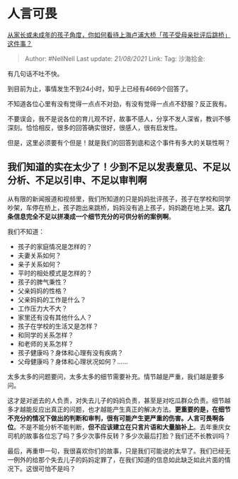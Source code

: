# 人言可畏

[从家长或未成年的孩子角度，你如何看待上海卢浦大桥「孩子受母亲批评后跳桥」这件事？](https://www.zhihu.com/question/320650054/answer/656011283)

> Author: #NellNell
> Last update: *21/08/2021*
> Link:
> Tag:
> 沙海拾金:

有几句话不吐不快。

到目前为止，事情发生不到24小时，知乎上已经有4669个回答了。

不知道各位心里有没有觉得一点点不对劲，有没有觉得一点点不舒服？反正我有。

不要误会，我不是说各位的育儿观不好，故事不感人，分享不发人深省，教训不够深刻。恰恰相反，很多的回答确实很好，很感人，很有启发性。

但是，这里必须要有个但是！就是我们的回答到底和这个事件有多大的关联性啊？

## 我们知道的实在太少了！少到不足以发表意见、不足以分析、不足以引申、不足以审判啊

从有限的新闻报道和视频里，我们所知道的只是妈妈批评孩子，孩子在学校和同学吵架，车停在桥上，孩子跑出来跳桥，妈妈没有追上孩子，妈妈跪在地上哭。**这几条信息完全不足以拼凑成一个细节充分的可供分析的案例啊**。

我们不知道：

- 孩子的家庭情况是怎样的？
- 夫妻关系如何？
- 亲子关系如何？
- 平时的相处模式是怎样的？
- 孩子的脾气秉性？
- 父亲妈妈的性格？
- 父亲妈妈的工作是什么？
- 工作压力大不大？
- 家里还有没有其他什么人？
- 孩子在学校的生活又是怎样？
- 和同学的关系怎样？
- 和老师的关系怎样？
- 孩子健康吗？身体和心理有没有疾病？
- 父母健康吗？身体和心理状况如何？……

太多太多的问题要问，太多太多的细节需要补充。情节越是严重，我们越是要多问。

这才是对逝去的人负责，对失去儿子的妈妈负责，甚至是对吃瓜群众负责。细节越多才越能反应出真正的问题，也才越能产生真正的解决方法。**更重要的是，在细节不充分的情况下做出的判断和审判，很有可能产生更严重的伤害。人言可畏啊各位**。不是不能分析不能判断，**但不应该建立在只言片语和大量脑补上**。去年重庆女司机的故事各位忘了吗？多少次事件反转？多少次最后打脸？我们还不长教训吗？

最后，再重申一句，我很喜欢你们的故事，只是我们可能说的太早了。我们已经无一例外的给那个失去儿子的妈妈定罪了，在我们知道的信息如此缺乏如此片面的情况下。这很可怕不是吗？
